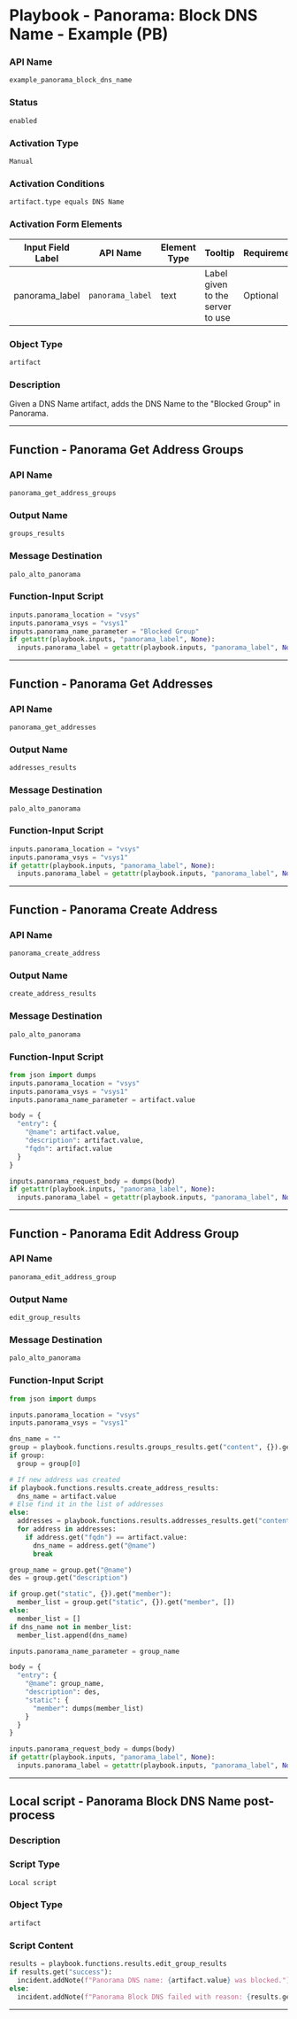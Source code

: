 <!--
    DO NOT MANUALLY EDIT THIS FILE
    THIS FILE IS AUTOMATICALLY GENERATED WITH resilient-sdk codegen
    Generated with resilient-sdk v51.0.0.2.575
-->

# Playbook - Panorama: Block DNS Name - Example (PB)

### API Name
`example_panorama_block_dns_name`

### Status
`enabled`

### Activation Type
`Manual`

### Activation Conditions
`artifact.type equals DNS Name`

### Activation Form Elements
| Input Field Label | API Name | Element Type | Tooltip | Requirement |
| ----------------- | -------- | ------------ | ------- | ----------- |
| panorama_label | `panorama_label` | text | Label given to the server to use | Optional |

### Object Type
`artifact`

### Description
Given a DNS Name artifact, adds the DNS Name to the "Blocked Group" in Panorama.


---
## Function - Panorama Get Address Groups

### API Name
`panorama_get_address_groups`

### Output Name
`groups_results`

### Message Destination
`palo_alto_panorama`

### Function-Input Script
```python
inputs.panorama_location = "vsys"
inputs.panorama_vsys = "vsys1"
inputs.panorama_name_parameter = "Blocked Group"
if getattr(playbook.inputs, "panorama_label", None):
  inputs.panorama_label = getattr(playbook.inputs, "panorama_label", None)
```

---
## Function - Panorama Get Addresses

### API Name
`panorama_get_addresses`

### Output Name
`addresses_results`

### Message Destination
`palo_alto_panorama`

### Function-Input Script
```python
inputs.panorama_location = "vsys"
inputs.panorama_vsys = "vsys1"
if getattr(playbook.inputs, "panorama_label", None):
  inputs.panorama_label = getattr(playbook.inputs, "panorama_label", None)
```

---
## Function - Panorama Create Address

### API Name
`panorama_create_address`

### Output Name
`create_address_results`

### Message Destination
`palo_alto_panorama`

### Function-Input Script
```python
from json import dumps
inputs.panorama_location = "vsys"
inputs.panorama_vsys = "vsys1"
inputs.panorama_name_parameter = artifact.value

body = {
  "entry": {
    "@name": artifact.value,
    "description": artifact.value,
    "fqdn": artifact.value
  }
}

inputs.panorama_request_body = dumps(body)
if getattr(playbook.inputs, "panorama_label", None):
  inputs.panorama_label = getattr(playbook.inputs, "panorama_label", None)
```

---
## Function - Panorama Edit Address Group

### API Name
`panorama_edit_address_group`

### Output Name
`edit_group_results`

### Message Destination
`palo_alto_panorama`

### Function-Input Script
```python
from json import dumps

inputs.panorama_location = "vsys"
inputs.panorama_vsys = "vsys1"

dns_name = ""
group = playbook.functions.results.groups_results.get("content", {}).get("result", {}).get("entry", [])
if group:
  group = group[0]

# If new address was created
if playbook.functions.results.create_address_results:
  dns_name = artifact.value
# Else find it in the list of addresses
else:
  addresses = playbook.functions.results.addresses_results.get("content", {}).get("result", {}).get("entry")
  for address in addresses:
    if address.get("fqdn") == artifact.value:
      dns_name = address.get("@name")
      break

group_name = group.get("@name")
des = group.get("description")

if group.get("static", {}).get("member"):
  member_list = group.get("static", {}).get("member", [])
else:
  member_list = []
if dns_name not in member_list:
  member_list.append(dns_name)

inputs.panorama_name_parameter = group_name

body = {
  "entry": {
    "@name": group_name,
    "description": des,
    "static": {
      "member": dumps(member_list)
    }
  }
}

inputs.panorama_request_body = dumps(body)
if getattr(playbook.inputs, "panorama_label", None):
  inputs.panorama_label = getattr(playbook.inputs, "panorama_label", None)
```

---

## Local script - Panorama Block DNS Name post-process

### Description


### Script Type
`Local script`

### Object Type
`artifact`

### Script Content
```python
results = playbook.functions.results.edit_group_results
if results.get("success"):
  incident.addNote(f"Panorama DNS name: {artifact.value} was blocked.")
else:
  incident.addNote(f"Panorama Block DNS failed with reason: {results.get('reason')}")
```

---


